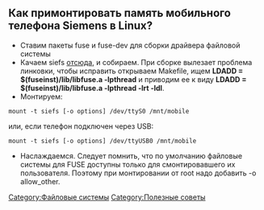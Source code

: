 ## Как примонтировать память мобильного телефона Siemens в Linux?

  - Ставим пакеты fuse и fuse-dev для сборки драйвера файловой системы
  - Качаем siefs [отсюда](http://chaos.allsiemens.com/siefs/), и
    собираем. При сборке вылезает проблема линковки, чтобы
    исправить открываем Makefile, ищем **LDADD =
    $(fuseinst)/lib/libfuse.a -lpthread** и приводим ее к виду **LDADD =
    $(fuseinst)/lib/libfuse.a -lpthread -lrt -ldl**.
  - Монтируем:

<!-- end list -->

    mount -t siefs [-o options] /dev/ttyS0 /mnt/mobile

или, если телефон подключен через USB:

    mount -t siefs [-o options] /dev/ttyUSB0 /mnt/mobile

  - Наслаждаемся. Следует помнить, что по умолчанию файловые системы для
    FUSE доступны только для смонтировавшего их пользователя. Поэтому
    при монтировании от root надо добавить -o allow_other.

[Category:Файловые системы](Category:Файловые_системы)
[Category:Полезные советы](Category:Полезные_советы)